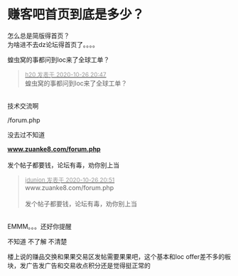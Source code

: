 # 赚客吧首页到底是多少？


怎么总是简版得首页？<br />
为啥进不去dz论坛得首页了。。。。

蝗虫窝的事都问到loc来了<img src="static/image/smiley/default/shocked.gif" smilieid="6" border="0" alt="" />全球工单？

<div class="quote"><blockquote><font size="2"><a href="https://www.hostloc.com/forum.php?mod=redirect&amp;goto=findpost&amp;pid=9355889&amp;ptid=758722" target="_blank"><font color="#999999">h20 发表于 2020-10-26 20:47</font></a></font><br />
蝗虫窝的事都问到loc来了全球工单？</blockquote></div><br />
技术交流啊

/forum.php

没去过不知道

<a href="http://www.zuanke8.com/forum.php" target="_blank"><strong>www.zuanke8.com/forum.php</strong></a><br />
<br />
发个帖子都要钱，论坛有毒，劝你别上当

<div class="quote"><blockquote><font size="2"><a href="https://www.hostloc.com/forum.php?mod=redirect&amp;goto=findpost&amp;pid=9355904&amp;ptid=758722" target="_blank"><font color="#999999">jdunion 发表于 2020-10-26 20:51</font></a></font><br />
www.zuanke8.com/forum.php<br />
<br />
发个帖子都要钱，论坛有毒，劝你别上当</blockquote></div><br />
EMMM。。。还好你提醒

不知道 不了解 不清楚

楼上说的赚品交换和果果交易区发帖需要果果吧，这个基本和loc offer差不多的板块，发广告发广告和交易收点积分还是觉得挺正常的
